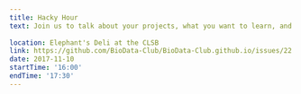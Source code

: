 ```yaml
---
title: Hacky Hour
text: Join us to talk about your projects, what you want to learn, and to meet new people! We'll talk about what's going on at OHSU, and learn things in a fun and supportive environment. 
 
location: Elephant's Deli at the CLSB
link: https://github.com/BioData-Club/BioData-Club.github.io/issues/22
date: 2017-11-10
startTime: '16:00'
endTime: '17:30'
---
```

